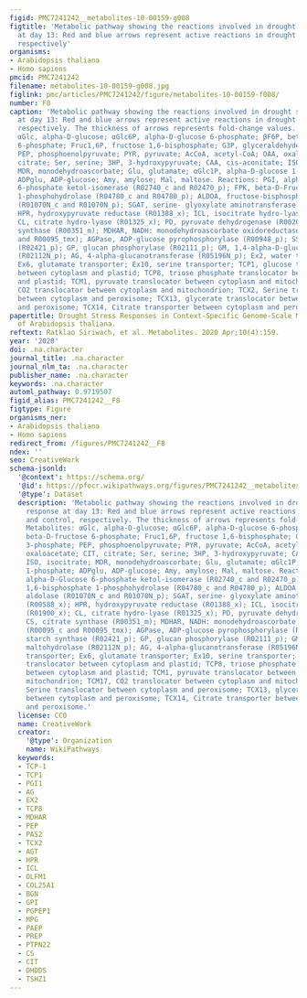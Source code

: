 ```yaml
---
figid: PMC7241242__metabolites-10-00159-g008
figtitle: 'Metabolic pathway showing the reactions involved in drought stress response
  at day 13: Red and blue arrows represent active reactions in drought and control,
  respectively'
organisms:
- Arabidopsis thaliana
- Homo sapiens
pmcid: PMC7241242
filename: metabolites-10-00159-g008.jpg
figlink: pmc/articles/PMC7241242/figure/metabolites-10-00159-f008/
number: F8
caption: 'Metabolic pathway showing the reactions involved in drought stress response
  at day 13: Red and blue arrows represent active reactions in drought and control,
  respectively. The thickness of arrows represents fold-change values. Metabolites:
  αGlc, alpha-D-glucose; αGlc6P, alpha-D-glucose 6-phosphate; βF6P, beta-D-fructose
  6-phosphate; Fruc1,6P, fructose 1,6-bisphosphate; G3P, glyceraldehyde 3-phosphate;
  PEP, phosphoenolpyruvate; PYR, pyruvate; AcCoA, acetyl-CoA; OAA, oxaloacetate; CIT,
  citrate; Ser, serine; 3HP, 3-hydroxypyruvate; CAA, cis-aconitate; ISO, isocitrate;
  MDR, monodehydroascorbate; Glu, glutamate; αGlc1P, alpha-D-glucose 1-phosphate;
  ADPglu, ADP-glucose; Amy, amylose; Mal, maltose. Reactions: PGI, alpha-D-Glucose
  6-phosphate ketol-isomerase (R02740_c and R02470_p); FPK, beta-D-Fructose 1,6-bisphosphate
  1-phosphohydrolase (R04780_c and R04780_p); ALDOA, fructose-bisphosphate aldolase
  (R01070N_c and R01070N_p); SGAT, serine- glyoxylate aminotransferase (R00588_x);
  HPR, hydroxypyruvate reductase (R01388_x); ICL, isocitrate hydro-lyase (R01900_x);
  CL, citrate hydro-lyase (R01325_x); PD, pyruvate dehydrogenase (R00209_m); CS, citrate
  synthase (R00351_m); MDHAR, NADH: monodehydroascorbate oxidoreductase (R00095_c
  and R00095_tmx); AGPase, ADP-glucose pyrophosphorylase (R00948_p); SS, starch synthase
  (R02421_p); GP, glucan phosphorylase (R02111_p); GM, 1,4-alpha-D-glucan maltohydrolase
  (R02112N_p); AG, 4-alpha-glucanotransferase (R05196N_p); Ex2, water transporter;
  Ex6, glutamate transporter; Ex10, serine transporter; TCP1, glucose translocator
  between cytoplasm and plastid; TCP8, triose phosphate translocator between cytoplasm
  and plastid; TCM1, pyruvate translocator between cytoplasm and mitochondrion; TCM17,
  CO2 translocator between cytoplasm and mitochondrion; TCX2, Serine translocator
  between cytoplasm and peroxisome; TCX13, glycerate translocator between cytoplasm
  and peroxisome; TCX14, Citrate transporter between cytoplasm and peroxisome.'
papertitle: Drought Stress Responses in Context-Specific Genome-Scale Metabolic Models
  of Arabidopsis thaliana.
reftext: Ratklao Siriwach, et al. Metabolites. 2020 Apr;10(4):159.
year: '2020'
doi: .na.character
journal_title: .na.character
journal_nlm_ta: .na.character
publisher_name: .na.character
keywords: .na.character
automl_pathway: 0.9719507
figid_alias: PMC7241242__F8
figtype: Figure
organisms_ner:
- Arabidopsis thaliana
- Homo sapiens
redirect_from: /figures/PMC7241242__F8
ndex: ''
seo: CreativeWork
schema-jsonld:
  '@context': https://schema.org/
  '@id': https://pfocr.wikipathways.org/figures/PMC7241242__metabolites-10-00159-g008.html
  '@type': Dataset
  description: 'Metabolic pathway showing the reactions involved in drought stress
    response at day 13: Red and blue arrows represent active reactions in drought
    and control, respectively. The thickness of arrows represents fold-change values.
    Metabolites: αGlc, alpha-D-glucose; αGlc6P, alpha-D-glucose 6-phosphate; βF6P,
    beta-D-fructose 6-phosphate; Fruc1,6P, fructose 1,6-bisphosphate; G3P, glyceraldehyde
    3-phosphate; PEP, phosphoenolpyruvate; PYR, pyruvate; AcCoA, acetyl-CoA; OAA,
    oxaloacetate; CIT, citrate; Ser, serine; 3HP, 3-hydroxypyruvate; CAA, cis-aconitate;
    ISO, isocitrate; MDR, monodehydroascorbate; Glu, glutamate; αGlc1P, alpha-D-glucose
    1-phosphate; ADPglu, ADP-glucose; Amy, amylose; Mal, maltose. Reactions: PGI,
    alpha-D-Glucose 6-phosphate ketol-isomerase (R02740_c and R02470_p); FPK, beta-D-Fructose
    1,6-bisphosphate 1-phosphohydrolase (R04780_c and R04780_p); ALDOA, fructose-bisphosphate
    aldolase (R01070N_c and R01070N_p); SGAT, serine- glyoxylate aminotransferase
    (R00588_x); HPR, hydroxypyruvate reductase (R01388_x); ICL, isocitrate hydro-lyase
    (R01900_x); CL, citrate hydro-lyase (R01325_x); PD, pyruvate dehydrogenase (R00209_m);
    CS, citrate synthase (R00351_m); MDHAR, NADH: monodehydroascorbate oxidoreductase
    (R00095_c and R00095_tmx); AGPase, ADP-glucose pyrophosphorylase (R00948_p); SS,
    starch synthase (R02421_p); GP, glucan phosphorylase (R02111_p); GM, 1,4-alpha-D-glucan
    maltohydrolase (R02112N_p); AG, 4-alpha-glucanotransferase (R05196N_p); Ex2, water
    transporter; Ex6, glutamate transporter; Ex10, serine transporter; TCP1, glucose
    translocator between cytoplasm and plastid; TCP8, triose phosphate translocator
    between cytoplasm and plastid; TCM1, pyruvate translocator between cytoplasm and
    mitochondrion; TCM17, CO2 translocator between cytoplasm and mitochondrion; TCX2,
    Serine translocator between cytoplasm and peroxisome; TCX13, glycerate translocator
    between cytoplasm and peroxisome; TCX14, Citrate transporter between cytoplasm
    and peroxisome.'
  license: CC0
  name: CreativeWork
  creator:
    '@type': Organization
    name: WikiPathways
  keywords:
  - TCP-1
  - TCP1
  - PGI1
  - AG
  - EX2
  - TCP8
  - MDHAR
  - PEP
  - PAS2
  - TCX2
  - AGT
  - HPR
  - ICL
  - OLFM1
  - COL25A1
  - BGN
  - GPI
  - PGPEP1
  - MPG
  - PAEP
  - PREP
  - PTPN22
  - CS
  - CIT
  - DHDDS
  - TSHZ1
---
```

